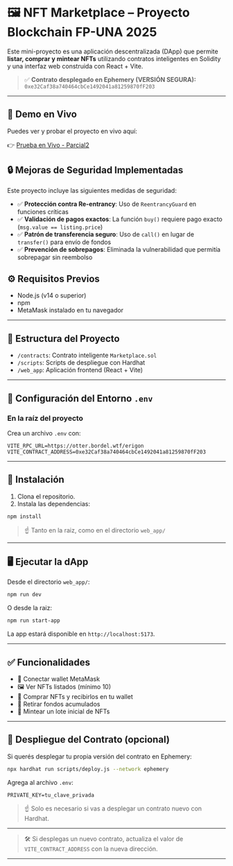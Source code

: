 # 🖼️ NFT Marketplace – Proyecto Blockchain FP-UNA 2025

Este mini-proyecto es una aplicación descentralizada (DApp) que permite **listar, comprar y mintear NFTs** utilizando contratos inteligentes en Solidity y una interfaz web construida con React + Vite.

> ✅ **Contrato desplegado en Ephemery (VERSIÓN SEGURA):**  
> `0xe32Caf38a740464cbCe1492041a81259870fF203`

---
## 🎯 Demo en Vivo

Puedes ver y probar el proyecto en vivo aquí:

👉 [Prueba en Vivo - Parcial2](https://dapp-marketplace-nft.vercel.app/)

## 🔒 Mejoras de Seguridad Implementadas

Este proyecto incluye las siguientes medidas de seguridad:

- ✅ **Protección contra Re-entrancy**: Uso de `ReentrancyGuard` en funciones críticas
- ✅ **Validación de pagos exactos**: La función `buy()` requiere pago exacto (`msg.value == listing.price`)
- ✅ **Patrón de transferencia seguro**: Uso de `call()` en lugar de `transfer()` para envío de fondos
- ✅ **Prevención de sobrepagos**: Eliminada la vulnerabilidad que permitía sobrepagar sin reembolso

## ⚙️ Requisitos Previos

- Node.js (v14 o superior)
- npm
- MetaMask instalado en tu navegador

---

## 📁 Estructura del Proyecto

- `/contracts`: Contrato inteligente `Marketplace.sol`
- `/scripts`: Scripts de despliegue con Hardhat
- `/web_app`: Aplicación frontend (React + Vite)

---

## 🔐 Configuración del Entorno `.env`

### En la raíz del proyecto

Crea un archivo `.env` con:

```
VITE_RPC_URL=https://otter.bordel.wtf/erigon
VITE_CONTRACT_ADDRESS=0xe32Caf38a740464cbCe1492041a81259870fF203
```

---

## 🧪 Instalación

1. Clona el repositorio.
2. Instala las dependencias:

```bash
npm install
```
> ☝️ Tanto en la raiz, como en el directorio `web_app/`

---
## 🖥️ Ejecutar la dApp

Desde el directorio `web_app/`:

```bash
npm run dev
```
O desde la raiz:

```bash
npm run start-app
```

La app estará disponible en `http://localhost:5173`.

---

## ✅ Funcionalidades

- 🔌 Conectar wallet MetaMask
- 🖼️ Ver NFTs listados (mínimo 10)
- 🛒 Comprar NFTs y recibirlos en tu wallet
- 💸 Retirar fondos acumulados
- 🎨 Mintear un lote inicial de NFTs 

---

## 🚀 Despliegue del Contrato (opcional)

Si querés desplegar tu propia versión del contrato en Ephemery:

```bash
npx hardhat run scripts/deploy.js --network ephemery
```
Agrega al archivo `.env`:
```
PRIVATE_KEY=tu_clave_privada
```

> ☝️ Solo es necesario si vas a desplegar un contrato nuevo con Hardhat.

---
> 🛠️ Si desplegas un nuevo contrato, actualiza el valor de `VITE_CONTRACT_ADDRESS` con la nueva dirección.
---




